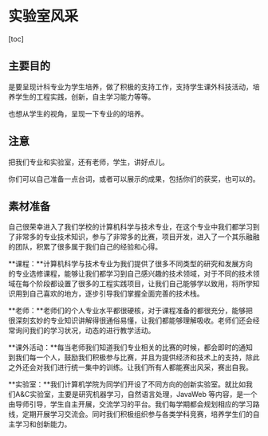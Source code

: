 # 实验室风采

[toc]

## 主要目的

是要呈现计科专业为学生培养，做了积极的支持工作，支持学生课外科技活动，培养学生的工程实践，创新，自主学习能力等等。

也想从学生的视角，呈现一下专业的的培养。



## 注意

把我们专业和实验室，还有老师，学生，讲好点儿。

你们可以自己准备一点台词，或者可以展示的成果，包括你们的获奖，也可以的。



## 素材准备

自己很荣幸进入了我们学校的计算机科学与技术专业，在这个专业中我们都学习到了非常多的专业技术知识，参与了非常多的比赛，项目开发，进入了一个其乐融融的团队，积累了很多属于我们自己的经验和心得。

**课程：**计算机科学与技术专业为我们提供了很多不同类型的研究和发展方向的专业选修课程，能够让我们都学习到自己感兴趣的技术领域，对于不同的技术领域在每个阶段都设置了很多的工程实践项目，让我们自己能够学以致用，将所学知识用到自己喜欢的地方，逐步引导我们掌握全面完善的技术栈。

**老师：**老师们的个人专业水平都很硬核，对于课程准备的都很充分，能够把很深刻玄妙的专业知识讲解得很通俗易懂，让我们都能够理解吸收。老师们还会经常询问我们的学习状况，动态的进行教学活动。

**课外活动：**每当老师我们知道我们专业相关的比赛的时候，都会即时的通知到我们每一个人，鼓励我们积极参与比赛，并且为提供经济和技术上的支持，除此之外还会对我们进行统一集中的训练。让我们所有人都能赛出风采，赛出自我。

**实验室：**我们计算机学院为同学们开设了不同方向的创新实验室。就比如我们A&C实验室，主要是研究机器学习，自然语言处理，JavaWeb 等内容，是一个由导师引导，学生自主开展，交流学习的平台。我们每学期都会规划相应的学习路线，定期开展学习交流会。同时我们积极组织参与各类学科竞赛，培养学生们的自主学习和创新能力。







